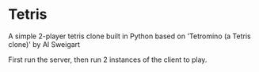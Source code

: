 # Tetris
A simple 2-player tetris clone built in Python based on 'Tetromino (a Tetris clone)' by Al Sweigart

First run the server, then run 2 instances of the client to play. 


